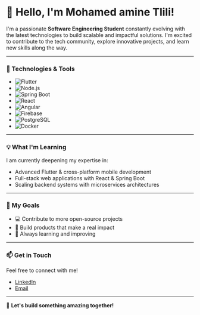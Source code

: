 # 👋 Hello, I'm Mohamed amine Tlili!

I'm a passionate **Software Engineering Student** constantly evolving with the latest technologies to build scalable and impactful solutions. I'm excited to contribute to the tech community, explore innovative projects, and learn new skills along the way.

---

### 🚀 Technologies & Tools

- ![Flutter](https://img.shields.io/badge/-Flutter-02569B?logo=flutter&logoColor=white&style=flat-square)
- ![Node.js](https://img.shields.io/badge/-Node.js-339933?logo=node.js&logoColor=white&style=flat-square) 
- ![Spring Boot](https://img.shields.io/badge/-Spring%20Boot-6DB33F?logo=spring-boot&logoColor=white&style=flat-square) 
- ![React](https://img.shields.io/badge/-React-61DAFB?logo=react&logoColor=white&style=flat-square) 
- ![Angular](https://img.shields.io/badge/-Angular-DD0031?logo=angular&logoColor=white&style=flat-square)
- ![Firebase](https://img.shields.io/badge/-Firebase-FFCA28?logo=firebase&logoColor=white&style=flat-square)
- ![PostgreSQL](https://img.shields.io/badge/-PostgreSQL-336791?logo=postgresql&logoColor=white&style=flat-square) 
- ![Docker](https://img.shields.io/badge/-Docker-2496ED?logo=docker&logoColor=white&style=flat-square)


---

### 💡 What I'm Learning
I am currently deepening my expertise in:
- Advanced Flutter & cross-platform mobile development
- Full-stack web applications with React & Spring Boot
- Scaling backend systems with microservices architectures

---

### 🎯 My Goals
- 💻 Contribute to more open-source projects
- 🚀 Build products that make a real impact
- 🧠 Always learning and improving

---

### 📫 Get in Touch

Feel free to connect with me!
- [LinkedIn](https://www.linkedin.com/in/mohamed-amine-tlili-8a123522a/)
- [Email](mailto:mohamedaminetlili02@gmail.com)

---

🌟 **Let's build something amazing together!**
